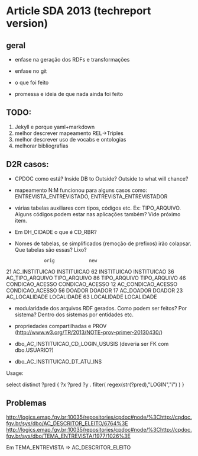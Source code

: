 
# Article SDA 2013 (techreport version)

## geral

+ enfase na geração dos RDFs e transformações
- enfase no git
+ o que foi feito 
- promessa e ideia de que nada ainda foi feito

## TODO: 

1. Jekyll e porque yaml+markdown
2. melhor descrever mapeamento REL->Triples
3. melhor descrever uso de vocabs e ontologias
4. melhorar bibliografias

## D2R casos:

- CPDOC como está? Inside DB to Outside? Outside to what will chance? 

- mapeamento N:M funcionou para alguns casos como:
  ENTREVISTA_ENTREVISTADO, ENTREVISTA_ENTREVISTADOR

- várias tabelas auxiliares com tipos, códigos etc. Ex:
  TIPO_ARQUIVO. Alguns códigos podem estar nas aplicações também? Vide
  próximo item.

- Em DH_CIDADE o que é CD_RBR?

- Nomes de tabelas, se simplificados (remoção de prefixos) irão
  colapsar. Que tabelas são essas? Lixo?

                 orig             new
21     AC_INSTITUICAO     INSTITUICAO
62        INSTITUICAO     INSTITUICAO
36    AC_TIPO_ARQUIVO    TIPO_ARQUIVO
86       TIPO_ARQUIVO    TIPO_ARQUIVO
46    CONDICAO_ACESSO CONDICAO_ACESSO
12 AC_CONDICAO_ACESSO CONDICAO_ACESSO
56             DOADOR          DOADOR
17          AC_DOADOR          DOADOR
23      AC_LOCALIDADE      LOCALIDADE
63         LOCALIDADE      LOCALIDADE

- modularidade dos arquivos RDF gerados. Como podem ser feitos? Por
  sistema? Dentro dos sistemas por entidades etc.

- propriedades compartilhadas e PROV (http://www.w3.org/TR/2013/NOTE-prov-primer-20130430/)

 - dbo_AC_INSTITUICAO_CD_LOGIN_USUSIS (deveria ser FK com dbo.USUARIO?)
 - dbo_AC_INSTITUICAO_DT_ATU_INS

 Usage:

  select distinct ?pred {
    ?x ?pred ?y .
    filter( regex(str(?pred),"LOGIN","i") )
  } 

## Problemas 

http://logics.emap.fgv.br:10035/repositories/cpdoc#node/%3Chttp://cpdoc.fgv.br/sys/dbo/AC_DESCRITOR_ELEITO/6764%3E
http://logics.emap.fgv.br:10035/repositories/cpdoc#node/%3Chttp://cpdoc.fgv.br/sys/dbo/TEMA_ENTREVISTA/1977/1026%3E

Em TEMA_ENTREVISTA => AC_DESCRITOR_ELEITO


